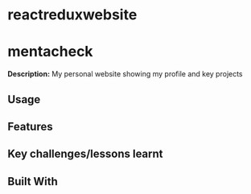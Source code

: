 # reactreduxwebsite


# mentacheck


<b>Description:</b>
My personal website showing my profile and key projects


## Usage

## Features

## Key challenges/lessons learnt


## Built With
